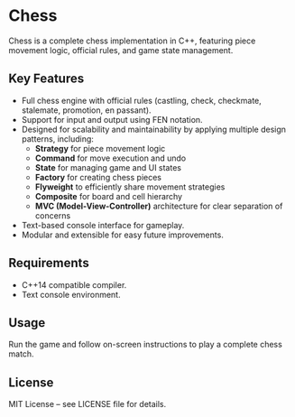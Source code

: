 # Chess

Chess is a complete chess implementation in C++, featuring piece movement logic, official rules, and game state management.

## Key Features

- Full chess engine with official rules (castling, check, checkmate, stalemate, promotion, en passant).
- Support for input and output using FEN notation.
- Designed for scalability and maintainability by applying multiple design patterns, including:  
  - **Strategy** for piece movement logic  
  - **Command** for move execution and undo  
  - **State** for managing game and UI states  
  - **Factory** for creating chess pieces  
  - **Flyweight** to efficiently share movement strategies  
  - **Composite** for board and cell hierarchy  
  - **MVC (Model-View-Controller)** architecture for clear separation of concerns
- Text-based console interface for gameplay.
- Modular and extensible for easy future improvements.

## Requirements

- C++14 compatible compiler.  
- Text console environment.

## Usage
Run the game and follow on-screen instructions to play a complete chess match.

## License
MIT License – see LICENSE file for details.
